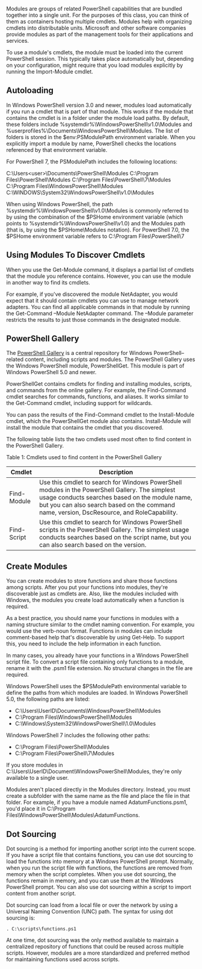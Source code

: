 Modules are groups of related PowerShell capabilities that are bundled together into a single unit. For the purposes of this class, you can think of them as containers hosting multiple cmdlets. Modules help with organizing cmdlets into distributable units. Microsoft and other software companies provide modules as part of the management tools for their applications and services.

To use a module's cmdlets, the module must be loaded into the current PowerShell session. This typically takes place automatically but, depending on your configuration, might require that you load modules explicitly by running the Import-Module cmdlet.

## Autoloading

In Windows PowerShell version 3.0 and newer, modules load automatically if you run a cmdlet that is part of that module. This works if the module that contains the cmdlet is in a folder under the module load paths. By default, these folders include %systemdir%\WindowsPowerShell\v1.0\Modules and %userprofiles%\Documents\WindowsPowerShell\Modules. The list of folders is stored in the $env:PSModulePath environment variable. When you explicitly import a module by name, PowerShell checks the locations referenced by that environment variable.

For PowerShell 7, the PSModulePath includes the following locations:

C:\Users\<user>\Documents\PowerShell\Modules C:\Program Files\PowerShell\Modules C:\Program Files\PowerShell\7\Modules C:\Program Files\WindowsPowerShell\Modules C:\WINDOWS\System32\WindowsPowerShell\v1.0\Modules

When using Windows PowerShell, the path %systemdir%\WindowsPowerShell\v1.0\Modules is commonly referred to by using the combination of the $PSHome environment variable (which points to %systemdir%\WindowsPowerShell\v1.0) and the Modules path (that is, by using the $PSHome\Modules notation). For PowerShell 7.0, the $PSHome environment variable refers to C:\Program Files\PowerShell\7

## Using Modules To Discover Cmdlets

When you use the Get-Module command, it displays a partial list of cmdlets that the module you reference contains. However, you can use the module in another way to find its cmdlets.

For example, if you've discovered the module NetAdapter, you would expect that it should contain cmdlets you can use to manage network adapters. You can find all applicable commands in that module by running the Get-Command –Module NetAdapter command. The –Module parameter restricts the results to just those commands in the designated module.

## PowerShell Gallery

The [PowerShell Gallery](https://www.powershellgallery.com/) is a central repository for Windows PowerShell–related content, including scripts and modules. The PowerShell Gallery uses the Windows PowerShell module, PowerShellGet. This module is part of Windows PowerShell 5.0 and newer.

PowerShellGet contains cmdlets for finding and installing modules, scripts, and commands from the online gallery. For example, the Find-Command cmdlet searches for commands, functions, and aliases. It works similar to the Get-Command cmdlet, including support for wildcards.

You can pass the results of the Find-Command cmdlet to the Install-Module cmdlet, which the PowerShellGet module also contains. Install-Module will install the module that contains the cmdlet that you discovered.

The following table lists the two cmdlets used most often to find content in the PowerShell Gallery.

Table 1: Cmdlets used to find content in the PowerShell Gallery

|Cmdlet|	Description|
| --- | --- |
|Find-Module|	Use this cmdlet to search for Windows PowerShell modules in the PowerShell Gallery. The simplest usage conducts searches based on the module name, but you can also search based on the command name, version, DscResource, and RoleCapability.|
|Find-Script|	Use this cmdlet to search for Windows PowerShell scripts in the PowerShell Gallery. The simplest usage conducts searches based on the script name, but you can also search based on the version.|

## Create Modules

You can create modules to store functions and share those functions among scripts. After you put your functions into modules, they're discoverable just as cmdlets are. Also, like the modules included with Windows, the modules you create load automatically when a function is required.

As a best practice, you should name your functions in modules with a naming structure similar to the cmdlet naming convention. For example, you would use the verb-noun format.
Functions in modules can include comment-based help that's discoverable by using Get-Help. To support this, you need to include the help information in each function.

In many cases, you already have your functions in a Windows PowerShell script file. To convert a script file containing only functions to a module, rename it with the .psm1 file extension. No structural changes in the file are required.

Windows PowerShell uses the $PSModulePath environmental variable to define the paths from which modules are loaded. In Windows PowerShell 5.0, the following paths are listed:

+ C:\Users\UserID\Documents\WindowsPowerShell\Modules
+ C:\Program Files\WindowsPowerShell\Modules
+ C:\Windows\System32\WindowsPowerShell\1.0\Modules

Windows PowerShell 7 includes the following other paths:

+ C:\Program Files\PowerShell\Modules
+ C:\Program Files\PowerShell\7\Modules

If you store modules in C:\Users\UserID\Document\WindowsPowerShell\Modules, they're only available to a single user.

Modules aren't placed directly in the Modules directory. Instead, you must create a subfolder with the same name as the file and place the file in that folder. For example, if you have a module named AdatumFunctions.psm1, you'd place it in C:\Program Files\WindowsPowerShell\Modules\AdatumFunctions.

## Dot Sourcing

Dot sourcing is a method for importing another script into the current scope. If you have a script file that contains functions, you can use dot sourcing to load the functions into memory at a Windows PowerShell prompt. Normally, when you run the script file with functions, the functions are removed from memory when the script completes. When you use dot sourcing, the functions remain in memory, and you can use them at the Windows PowerShell prompt. You can also use dot sourcing within a script to import content from another script.

Dot sourcing can load from a local file or over the network by using a Universal Naming Convention (UNC) path. The syntax for using dot sourcing is:


``` pwsh
. C:\scripts\functions.ps1
```

At one time, dot sourcing was the only method available to maintain a centralized repository of functions that could be reused across multiple scripts. However, modules are a more standardized and preferred method for maintaining functions used across scripts.